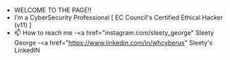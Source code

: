 - WELCOME TO THE PAGE!!
- I’m a CyberSecurity Professional [ EC Council's Certified Ethical Hacker (v11) ]
- 📫 How to reach me 
-<a href="instagram.com/sleety_george" Sleety George </a>
-<a href="https://www.linkedin.com/in/whcyberus" Sleety's LinkedIN </a>



